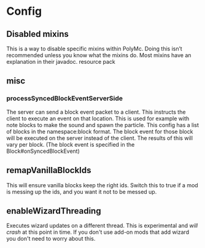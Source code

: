 # Config
## Disabled mixins
This is a way to disable specific mixins within PolyMc. Doing this isn’t recommended unless you know what the mixins do.
Most mixins have an explanation in their javadoc.
resource pack

## misc
### processSyncedBlockEventServerSide

The server can send a block event packet to a client. This instructs the client to execute an event on that location. This is used for example with note blocks to make the sound and spawn the particle.
This config has a list of blocks in the namespace:block format. The block event for those block will be executed on the server instead of the client.
The results of this will vary per block. (The block event is specified in the Block#onSyncedBlockEvent)

## remapVanillaBlockIds
This will ensure vanilla blocks keep the right ids. Switch this to true if a mod is messing up the ids, and you want it not to be messed up.

## enableWizardThreading
Executes wizard updates on a different thread. This is experimental and *will crash* at this point in time. If you don't use add-on mods that add wizard you don't need to worry about this.